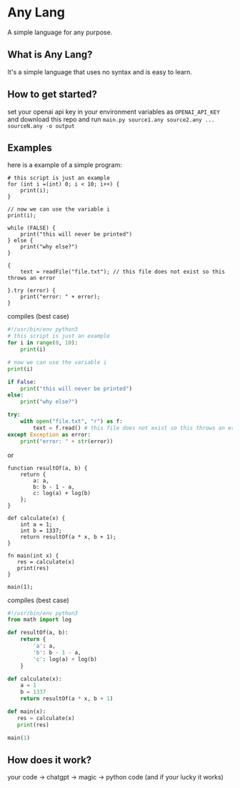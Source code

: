 # Any Lang

A simple language for any purpose.

## What is Any Lang?

It's a simple language that uses no syntax and is easy to learn.

## How to get started?

set your openai api key in your environment variables as `OPENAI_API_KEY` and
download this repo and run `main.py source1.any source2.any ... sourceN.any -o output`

## Examples

here is a example of a simple program:

```any
# this script is just an example
for (int i =(int) 0; i < 10; i++) {
    print(i);
}

// now we can use the variable i
print(i);

while (FALSE) {
    print("this will never be printed")
} else {
    print("why else?")
}

{
    text = readFile("file.txt"); // this file does not exist so this throws an error

}.try (error) {
    print("error: " + error);
}
```

compiles (best case)

```python
#!/usr/bin/env python3
# this script is just an example
for i in range(0, 10):
    print(i)

# now we can use the variable i
print(i)

if False:
    print("this will never be printed")
else:
    print("why else?")

try:
    with open("file.txt", "r") as f:
        text = f.read() # this file does not exist so this throws an error
except Exception as error:
    print("error: " + str(error))
```

or

```any
function resultOf(a, b) {
    return { 
        a: a, 
        b: b - 1 - a, 
        c: log(a) + log(b)
    };
}

def calculate(x) {
    int a = 1;
    int b = 1337;
    return resultOf(a * x, b + 1);
}

fn main(int x) {
   res = calculate(x)
   print(res)
}

main(1);
```

compiles (best case)

```python
#!/usr/bin/env python3
from math import log

def resultOf(a, b):
    return { 
        'a': a, 
        'b': b - 1 - a, 
        'c': log(a) + log(b)
    }

def calculate(x):
    a = 1
    b = 1337
    return resultOf(a * x, b + 1)

def main(x):
   res = calculate(x)
   print(res)

main(1)
```

## How does it work?

your code -> chatgpt -> magic -> python code (and if your lucky it works)

